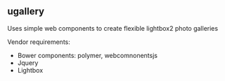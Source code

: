 ## ugallery

Uses simple web components to create flexible lightbox2 photo galleries

Vendor requirements:

- Bower components: polymer, webcomnonentsjs
- Jquery
- Lightbox